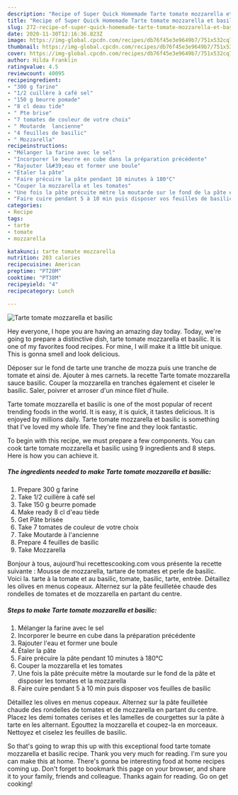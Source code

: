 ```yaml
---
description: "Recipe of Super Quick Homemade Tarte tomate mozzarella et basilic"
title: "Recipe of Super Quick Homemade Tarte tomate mozzarella et basilic"
slug: 272-recipe-of-super-quick-homemade-tarte-tomate-mozzarella-et-basilic
date: 2020-11-30T12:16:36.823Z
image: https://img-global.cpcdn.com/recipes/db76f45e3e9649b7/751x532cq70/tarte-tomate-mozzarella-et-basilic-photo-principale-de-la-recette.jpg
thumbnail: https://img-global.cpcdn.com/recipes/db76f45e3e9649b7/751x532cq70/tarte-tomate-mozzarella-et-basilic-photo-principale-de-la-recette.jpg
cover: https://img-global.cpcdn.com/recipes/db76f45e3e9649b7/751x532cq70/tarte-tomate-mozzarella-et-basilic-photo-principale-de-la-recette.jpg
author: Hilda Franklin
ratingvalue: 4.5
reviewcount: 40095
recipeingredient:
- "300 g farine"
- "1/2 cuillère à café sel"
- "150 g beurre pomade"
- "8 cl deau tide"
- " Pte brise"
- "7 tomates de couleur de votre choix"
- " Moutarde  lancienne"
- "4 feuilles de basilic"
- " Mozzarella"
recipeinstructions:
- "Mélanger la farine avec le sel"
- "Incorporer le beurre en cube dans la préparation précédente"
- "Rajouter l&#39;eau et former une boule"
- "Étaler la pâte"
- "Faire précuire la pâte pendant 10 minutes à 180°C"
- "Couper la mozzarella et les tomates"
- "Une fois la pâte précuite mètre la moutarde sur le fond de la pâte et disposer les tomates et la mozzarella"
- "Faire cuire pendant 5 à 10 min puis disposer vos feuilles de basilic"
categories:
- Recipe
tags:
- tarte
- tomate
- mozzarella

katakunci: tarte tomate mozzarella 
nutrition: 203 calories
recipecuisine: American
preptime: "PT20M"
cooktime: "PT38M"
recipeyield: "4"
recipecategory: Lunch

---
```



![Tarte tomate mozzarella et basilic](https://img-global.cpcdn.com/recipes/db76f45e3e9649b7/751x532cq70/tarte-tomate-mozzarella-et-basilic-photo-principale-de-la-recette.jpg)

Hey everyone, I hope you are having an amazing day today. Today, we're going to prepare a distinctive dish, tarte tomate mozzarella et basilic. It is one of my favorites food recipes. For mine, I will make it a little bit unique. This is gonna smell and look delicious.

Déposer sur le fond de tarte une tranche de mozza puis une tranche de tomate et ainsi de. Ajouter à mes carnets. la recette Tarte tomate mozzarella sauce basilic. Couper la mozzarella en tranches également et ciseler le basilic. Saler, poivrer et arroser d&#39;un mince filet d&#39;huile.

Tarte tomate mozzarella et basilic is one of the most popular of recent trending foods in the world. It is easy, it is quick, it tastes delicious. It is enjoyed by millions daily. Tarte tomate mozzarella et basilic is something that I've loved my whole life. They're fine and they look fantastic.


To begin with this recipe, we must prepare a few components. You can cook tarte tomate mozzarella et basilic using 9 ingredients and 8 steps. Here is how you can achieve it.

<!--inarticleads1-->

##### The ingredients needed to make Tarte tomate mozzarella et basilic:

1. Prepare 300 g farine
1. Take 1/2 cuillère à café sel
1. Take 150 g beurre pomade
1. Make ready 8 cl d&#39;eau tiède
1. Get  Pâte brisée
1. Take 7 tomates de couleur de votre choix
1. Take  Moutarde à l&#39;ancienne
1. Prepare 4 feuilles de basilic
1. Take  Mozzarella


Bonjour à tous, aujourd&#39;hui recettescooking.com vous présente la recette suivante : Mousse de mozzarella, tartare de tomates et perle de basilic. Voici la. tarte à la tomate et au basilic, tomate, basilic, tarte, entrée. Détaillez les olives en menus copeaux. Alternez sur la pâte feuilletée chaude des rondelles de tomates et de mozzarella en partant du centre. 

<!--inarticleads2-->

##### Steps to make Tarte tomate mozzarella et basilic:

1. Mélanger la farine avec le sel
1. Incorporer le beurre en cube dans la préparation précédente
1. Rajouter l&#39;eau et former une boule
1. Étaler la pâte
1. Faire précuire la pâte pendant 10 minutes à 180°C
1. Couper la mozzarella et les tomates
1. Une fois la pâte précuite mètre la moutarde sur le fond de la pâte et disposer les tomates et la mozzarella
1. Faire cuire pendant 5 à 10 min puis disposer vos feuilles de basilic


Détaillez les olives en menus copeaux. Alternez sur la pâte feuilletée chaude des rondelles de tomates et de mozzarella en partant du centre. Placez les demi tomates cerises et les lamelles de courgettes sur la pâte à tarte en les alternant. Egouttez la mozzarella et coupez-la en morceaux. Nettoyez et ciselez les feuilles de basilic. 

So that's going to wrap this up with this exceptional food tarte tomate mozzarella et basilic recipe. Thank you very much for reading. I'm sure you can make this at home. There's gonna be interesting food at home recipes coming up. Don't forget to bookmark this page on your browser, and share it to your family, friends and colleague. Thanks again for reading. Go on get cooking!
